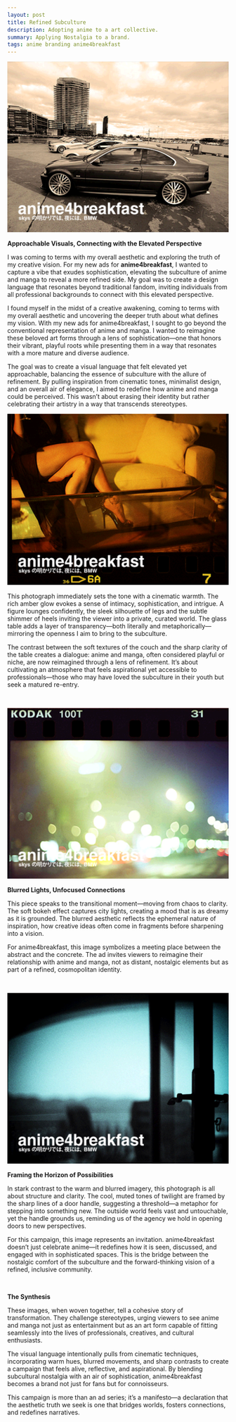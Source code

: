 ```yaml
---
layout: post
title: Refined Subculture
description: Adopting anime to a art collective.
summary: Applying Nostalgia to a brand.
tags: anime branding anime4breakfast 
---
```



![bmw1](/assets/img/bmw1.png)

**Approachable Visuals, Connecting with the Elevated Perspective**

I was coming to terms with my overall aesthetic and exploring the truth of my creative vision. For my new ads for **anime4breakfast**, I wanted to capture a vibe that exudes sophistication, elevating the subculture of anime and manga to reveal a more refined side. My goal was to create a design language that resonates beyond traditional fandom, inviting individuals from all professional backgrounds to connect with this elevated perspective.

I found myself in the midst of a creative awakening, coming to terms with my overall aesthetic and uncovering the deeper truth about what defines my vision. With my new ads for anime4breakfast, I sought to go beyond the conventional representation of anime and manga. I wanted to reimagine these beloved art forms through a lens of sophistication—one that honors their vibrant, playful roots while presenting them in a way that resonates with a more mature and diverse audience.

The goal was to create a visual language that felt elevated yet approachable, balancing the essence of subculture with the allure of refinement. By pulling inspiration from cinematic tones, minimalist design, and an overall air of elegance, I aimed to redefine how anime and manga could be perceived. This wasn’t about erasing their identity but rather celebrating their artistry in a way that transcends stereotypes.

![bmw2](/assets/img/bmw2.png)


This photograph immediately sets the tone with a cinematic warmth. The rich amber glow evokes a sense of intimacy, sophistication, and intrigue. A figure lounges confidently, the sleek silhouette of legs and the subtle shimmer of heels inviting the viewer into a private, curated world. The glass table adds a layer of transparency—both literally and metaphorically—mirroring the openness I aim to bring to the subculture.

The contrast between the soft textures of the couch and the sharp clarity of the table creates a dialogue: anime and manga, often considered playful or niche, are now reimagined through a lens of refinement. It’s about cultivating an atmosphere that feels aspirational yet accessible to professionals—those who may have loved the subculture in their youth but seek a matured re-entry.

<br>

![bmw4](/assets/img/bmw4.png)

**Blurred Lights, Unfocused Connections**

This piece speaks to the transitional moment—moving from chaos to clarity. The soft bokeh effect captures city lights, creating a mood that is as dreamy as it is grounded. The blurred aesthetic reflects the ephemeral nature of inspiration, how creative ideas often come in fragments before sharpening into a vision.

For anime4breakfast, this image symbolizes a meeting place between the abstract and the concrete. The ad invites viewers to reimagine their relationship with anime and manga, not as distant, nostalgic elements but as part of a refined, cosmopolitan identity.

<br>

![bmw3](/assets/img/bmw3.png)

**Framing the Horizon of Possibilities**

In stark contrast to the warm and blurred imagery, this photograph is all about structure and clarity. The cool, muted tones of twilight are framed by the sharp lines of a door handle, suggesting a threshold—a metaphor for stepping into something new. The outside world feels vast and untouchable, yet the handle grounds us, reminding us of the agency we hold in opening doors to new perspectives.

For this campaign, this image represents an invitation. anime4breakfast doesn’t just celebrate anime—it redefines how it is seen, discussed, and engaged with in sophisticated spaces. This is the bridge between the nostalgic comfort of the subculture and the forward-thinking vision of a refined, inclusive community.

<br>

**The Synthesis**

These images, when woven together, tell a cohesive story of transformation. They challenge stereotypes, urging viewers to see anime and manga not just as entertainment but as an art form capable of fitting seamlessly into the lives of professionals, creatives, and cultural enthusiasts.

The visual language intentionally pulls from cinematic techniques, incorporating warm hues, blurred movements, and sharp contrasts to create a campaign that feels alive, reflective, and aspirational. By blending subcultural nostalgia with an air of sophistication, anime4breakfast becomes a brand not just for fans but for connoisseurs.

This campaign is more than an ad series; it’s a manifesto—a declaration that the aesthetic truth we seek is one that bridges worlds, fosters connections, and redefines narratives.